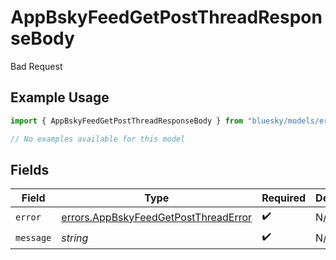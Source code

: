 # AppBskyFeedGetPostThreadResponseBody

Bad Request

## Example Usage

```typescript
import { AppBskyFeedGetPostThreadResponseBody } from "bluesky/models/errors";

// No examples available for this model
```

## Fields

| Field                                                                                        | Type                                                                                         | Required                                                                                     | Description                                                                                  |
| -------------------------------------------------------------------------------------------- | -------------------------------------------------------------------------------------------- | -------------------------------------------------------------------------------------------- | -------------------------------------------------------------------------------------------- |
| `error`                                                                                      | [errors.AppBskyFeedGetPostThreadError](../../models/errors/appbskyfeedgetpostthreaderror.md) | :heavy_check_mark:                                                                           | N/A                                                                                          |
| `message`                                                                                    | *string*                                                                                     | :heavy_check_mark:                                                                           | N/A                                                                                          |